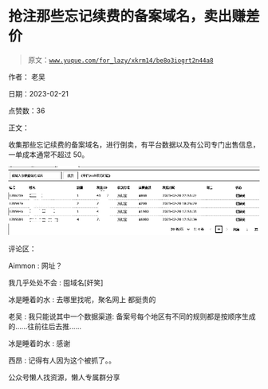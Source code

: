 # 抢注那些忘记续费的备案域名，卖出赚差价

> 原文：[`www.yuque.com/for_lazy/xkrm14/be8o3iogrt2n44a8`](https://www.yuque.com/for_lazy/xkrm14/be8o3iogrt2n44a8)



作者： 老吴



日期：2023-02-21



点赞数：36

<ne-card data-card-name="hr" data-card-type="block" id="EaB9R" data-event-boundary="card">

正文：



收集那些忘记续费的备案域名，进行倒卖，有平台数据以及有公司专门出售信息，一单成本通常不超过 50。



<ne-card data-card-name="image" data-card-type="inline" id="tfyaY" data-event-boundary="card">![](img/45e1b70ce48e74787ee24cb054e4e04f.png)</ne-card>

<ne-card data-card-name="hr" data-card-type="block" id="fRHNY" data-event-boundary="card">

评论区：



Aimmon : 网址？



我几乎处处不会 : 囤域名[奸笑]



冰是睡着的水 : 去哪里找呢，聚名网上 都挺贵的



老吴 : 我只能说其中一个数据渠道: 备案号每个地区有不同的规则都是按顺序生成的……往前往后去推……



冰是睡着的水 : 感谢



西昂 : 记得有人因为这个被抓了。。

<ne-card data-card-name="hr" data-card-type="block" id="f7aii" data-event-boundary="card">

公众号懒人找资源，懒人专属群分享

</ne-card></ne-card></ne-card>